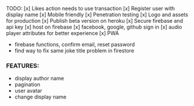 TODO:
[x] Likes action needs to use transaction
[x] Register user with display name
[x] Mobile friendly
[x] Penetration testing
[x] Logo and assets for production
[x] Publish beta version on heroku
[x] Secure firebase and api key
[x] host on firebase
[x] facebook, google, github sign in
[x] audio player attributes for better experience
[x] PWA

-   firebase functions, confirm email, reset password
-   find way to fix same joke title problem in firestore

### FEATURES:

-   display author name
-   pagination
-   user avatar
-   change display name

